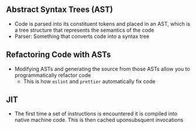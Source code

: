 ## Abstract Syntax Trees (AST)

- Code is parsed into its constituent tokens and placed in an AST, which is a tree structure that represents the semantics of the code
- Parser: Something that converts code into a syntax tree

## Refactoring Code with ASTs

- Modifying ASTs and generating the source from those ASTs allow you to programmatically refactor code
    - This is how `eslint` and `prettier` automatically fix code 

## JIT

- The first time a set of instructions is encountered it is compiled into native machine code. This is then cached uponsubsquent invocations
